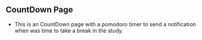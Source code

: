 ## CountDown Page
- This is an CountDown page with a pomodoro timer to send a notification when was time to take a break in the study.
